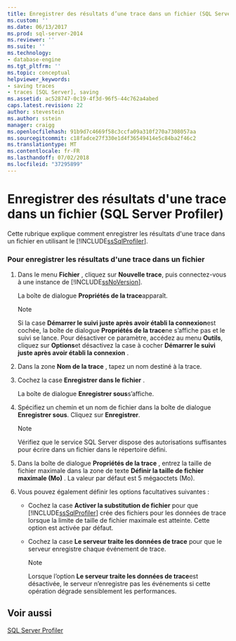 ```yaml
---
title: Enregistrer des résultats d’une trace dans un fichier (SQL Server Profiler) | Microsoft Docs
ms.custom: ''
ms.date: 06/13/2017
ms.prod: sql-server-2014
ms.reviewer: ''
ms.suite: ''
ms.technology:
- database-engine
ms.tgt_pltfrm: ''
ms.topic: conceptual
helpviewer_keywords:
- saving traces
- traces [SQL Server], saving
ms.assetid: ac528747-0c19-4f3d-96f5-44c762a4abed
caps.latest.revision: 22
author: stevestein
ms.author: sstein
manager: craigg
ms.openlocfilehash: 91b9d7c4669f58c3ccfa09a310f270a7308057aa
ms.sourcegitcommit: c18fadce27f330e1d4f36549414e5c84ba2f46c2
ms.translationtype: MT
ms.contentlocale: fr-FR
ms.lasthandoff: 07/02/2018
ms.locfileid: "37295899"
---
```

# <a name="save-trace-results-to-a-file-sql-server-profiler"></a>Enregistrer des résultats d'une trace dans un fichier (SQL Server Profiler)
  Cette rubrique explique comment enregistrer les résultats d'une trace dans un fichier en utilisant le [!INCLUDE[ssSqlProfiler](../../includes/sssqlprofiler-md.md)].  
  
### <a name="to-save-trace-results-to-a-file"></a>Pour enregistrer les résultats d'une trace dans un fichier  
  
1.  Dans le menu **Fichier** , cliquez sur **Nouvelle trace**, puis connectez-vous à une instance de [!INCLUDE[ssNoVersion](../../includes/ssnoversion-md.md)].  
  
     La boîte de dialogue **Propriétés de la trace**apparaît.  
  
    > [!NOTE]  
    >  Si la case **Démarrer le suivi juste après avoir établi la connexion**est cochée, la boîte de dialogue **Propriétés de la trace**ne s’affiche pas et le suivi se lance. Pour désactiver ce paramètre, accédez au menu **Outils**, cliquez sur **Options**et désactivez la case à cocher **Démarrer le suivi juste après avoir établi la connexion** .  
  
2.  Dans la zone **Nom de la trace** , tapez un nom destiné à la trace.  
  
3.  Cochez la case **Enregistrer dans le fichier** .  
  
     La boîte de dialogue **Enregistrer sous**s’affiche.  
  
4.  Spécifiez un chemin et un nom de fichier dans la boîte de dialogue **Enregistrer sous**. Cliquez sur **Enregistrer**.  
  
    > [!NOTE]  
    >  Vérifiez que le service SQL Server dispose des autorisations suffisantes pour écrire dans un fichier dans le répertoire défini.  
  
5.  Dans la boîte de dialogue **Propriétés de la trace** , entrez la taille de fichier maximale dans la zone de texte **Définir la taille de fichier maximale (Mo)** . La valeur par défaut est 5 mégaoctets (Mo).  
  
6.  Vous pouvez également définir les options facultatives suivantes :  
  
    -   Cochez la case **Activer la substitution de fichier** pour que [!INCLUDE[ssSqlProfiler](../../includes/sssqlprofiler-md.md)] crée des fichiers pour les données de trace lorsque la limite de taille de fichier maximale est atteinte. Cette option est activée par défaut.  
  
    -   Cochez la case **Le serveur traite les données de trace** pour que le serveur enregistre chaque événement de trace.  
  
        > [!NOTE]  
        >  Lorsque l’option **Le serveur traite les données de trace**est désactivée, le serveur n’enregistre pas les événements si cette opération dégrade sensiblement les performances.  
  
## <a name="see-also"></a>Voir aussi  
 [SQL Server Profiler](sql-server-profiler.md)  
  
  
